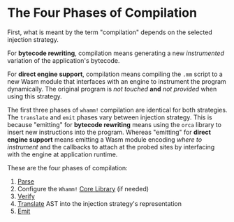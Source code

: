 # The Four Phases of Compilation #

First, what is meant by the term "compilation" depends on the selected injection strategy.

For **bytecode rewriting**, compilation means generating a new _instrumented_ variation of the application's bytecode.

For **direct engine support**, compilation means compiling the `.mm` script to a new Wasm module that interfaces with an engine to instrument the program dynamically.
The original program is _not touched_ **and** _not provided_ when using this strategy.

The first three phases of `whamm!` compilation are identical for both strategies.
The `translate` and `emit` phases vary between injection strategy.
This is because "emitting" for **bytecode rewriting** means using the `orca` library to insert new instructions into the program.
Whereas "emitting" for **direct engine support** means emitting a Wasm module encoding _where to instrument_ and the callbacks to attach at the probed sites by interfacing with the engine at application runtime.

These are the four phases of compilation:
1. [Parse](parsing.md)
2. Configure the `Whamm!` [Core Library](core_lib.md) (if needed)
3. [Verify](verifying.md)
4. [Translate](translate.md) AST into the injection strategy's representation
5. [Emit](emit/emitting.md)
